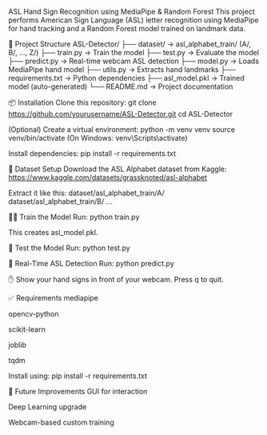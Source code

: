 ASL Hand Sign Recognition using MediaPipe & Random Forest
This project performs American Sign Language (ASL) letter recognition using MediaPipe for hand tracking and a Random Forest model trained on landmark data.

📁 Project Structure
ASL-Detector/
├── dataset/ → asl_alphabet_train/ (A/, B/, ..., Z/)
├── train.py → Train the model
├── test.py → Evaluate the model
├── predict.py → Real-time webcam ASL detection
├── model.py → Loads MediaPipe hand model
├── utils.py → Extracts hand landmarks
├── requirements.txt → Python dependencies
├── asl_model.pkl → Trained model (auto-generated)
└── README.md → Project documentation

📦 Installation
Clone this repository:
git clone https://github.com/yourusername/ASL-Detector.git
cd ASL-Detector

(Optional) Create a virtual environment:
python -m venv venv
source venv/bin/activate
(On Windows: venv\Scripts\activate)

Install dependencies:
pip install -r requirements.txt

📂 Dataset Setup
Download the ASL Alphabet dataset from Kaggle:
https://www.kaggle.com/datasets/grassknoted/asl-alphabet

Extract it like this:
dataset/asl_alphabet_train/A/
dataset/asl_alphabet_train/B/
...

🏋️‍♂️ Train the Model
Run:
python train.py

This creates asl_model.pkl.

🧪 Test the Model
Run:
python test.py

🎥 Real-Time ASL Detection
Run:
python predict.py

✋ Show your hand signs in front of your webcam.
Press q to quit.

✅ Requirements
mediapipe

opencv-python

scikit-learn

joblib

tqdm

Install using:
pip install -r requirements.txt

🚀 Future Improvements
GUI for interaction

Deep Learning upgrade

Webcam-based custom training

